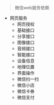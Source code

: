 > 微信web服务依赖

* 网页服务
    * 网页授权
    * 基础接口
    * 分享接口
    * 图像接口
    * 音频接口
    * 智能接口
    * 设备信息
    * 地理位置
    * 界面操作
    * 微信扫一扫
    * 微信小店
    * 微信卡券
    * 微信支付